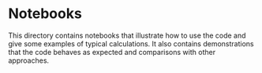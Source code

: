 # Notebooks

This directory contains notebooks that illustrate how to use the code
and give some examples of typical calculations.  It also contains
demonstrations that the code behaves as expected and comparisons
with other approaches.
